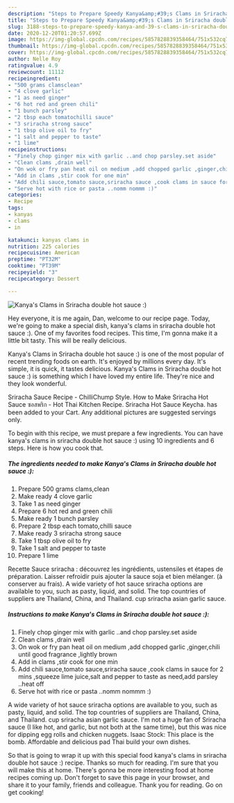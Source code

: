 ```yaml
---
description: "Steps to Prepare Speedy Kanya&amp;#39;s Clams in Sriracha double hot sauce :)"
title: "Steps to Prepare Speedy Kanya&amp;#39;s Clams in Sriracha double hot sauce :)"
slug: 3188-steps-to-prepare-speedy-kanya-and-39-s-clams-in-sriracha-double-hot-sauce
date: 2020-12-20T01:20:57.699Z
image: https://img-global.cpcdn.com/recipes/5857828839358464/751x532cq70/kanyas-clams-in-sriracha-double-hot-sauce-recipe-main-photo.jpg
thumbnail: https://img-global.cpcdn.com/recipes/5857828839358464/751x532cq70/kanyas-clams-in-sriracha-double-hot-sauce-recipe-main-photo.jpg
cover: https://img-global.cpcdn.com/recipes/5857828839358464/751x532cq70/kanyas-clams-in-sriracha-double-hot-sauce-recipe-main-photo.jpg
author: Nelle Roy
ratingvalue: 4.9
reviewcount: 11112
recipeingredient:
- "500 grams clamsclean"
- "4 clove garlic"
- "1 as need ginger"
- "6 hot red and green chili"
- "1 bunch parsley"
- "2 tbsp each tomatochilli sauce"
- "3 sriracha strong sauce"
- "1 tbsp olive oil to fry"
- "1 salt and pepper to taste"
- "1 lime"
recipeinstructions:
- "Finely chop ginger mix with garlic ..and chop parsley.set aside"
- "Clean clams ,drain well"
- "On wok or fry pan heat oil on medium ,add chopped garlic ,ginger,chili until good fragrance ,lightly brown"
- "Add in clams ,stir cook for one min"
- "Add chili sauce,tomato sauce,sriracha sauce ,cook clams in sauce for 2 mins ,squeeze lime juice,salt and pepper to taste as need,add parsley ..heat off"
- "Serve hot with rice or pasta ..nomm nommm :)"
categories:
- Recipe
tags:
- kanyas
- clams
- in

katakunci: kanyas clams in 
nutrition: 225 calories
recipecuisine: American
preptime: "PT32M"
cooktime: "PT39M"
recipeyield: "3"
recipecategory: Dessert

---
```



![Kanya&#39;s Clams in Sriracha double hot sauce :)](https://img-global.cpcdn.com/recipes/5857828839358464/751x532cq70/kanyas-clams-in-sriracha-double-hot-sauce-recipe-main-photo.jpg)

Hey everyone, it is me again, Dan, welcome to our recipe page. Today, we're going to make a special dish, kanya&#39;s clams in sriracha double hot sauce :). One of my favorites food recipes. This time, I'm gonna make it a little bit tasty. This will be really delicious.

Kanya&#39;s Clams in Sriracha double hot sauce :) is one of the most popular of recent trending foods on earth. It's enjoyed by millions every day. It's simple, it is quick, it tastes delicious. Kanya&#39;s Clams in Sriracha double hot sauce :) is something which I have loved my entire life. They're nice and they look wonderful.

Sriracha Sauce Recipe - ChilliChump Style. How to Make Sriracha Hot Sauce ซอสพริก - Hot Thai Kitchen Recipe. Sriracha Hot Sauce Keycha. has been added to your Cart. Any additional pictures are suggested servings only.


To begin with this recipe, we must prepare a few ingredients. You can have kanya&#39;s clams in sriracha double hot sauce :) using 10 ingredients and 6 steps. Here is how you cook that.

<!--inarticleads1-->

##### The ingredients needed to make Kanya&#39;s Clams in Sriracha double hot sauce :):

1. Prepare 500 grams clams,clean
1. Make ready 4 clove garlic
1. Take 1 as need ginger
1. Prepare 6 hot red and green chili
1. Make ready 1 bunch parsley
1. Prepare 2 tbsp each tomato,chilli sauce
1. Make ready 3 sriracha strong sauce
1. Take 1 tbsp olive oil to fry
1. Take 1 salt and pepper to taste
1. Prepare 1 lime


Recette Sauce sriracha : découvrez les ingrédients, ustensiles et étapes de préparation. Laisser refroidir puis ajouter la sauce soja et bien mélanger. (à conserver au frais). A wide variety of hot sauce sriracha options are available to you, such as pasty, liquid, and solid. The top countries of suppliers are Thailand, China, and Thailand. cup sriracha asian garlic sauce. 

<!--inarticleads2-->

##### Instructions to make Kanya&#39;s Clams in Sriracha double hot sauce :):

1. Finely chop ginger mix with garlic ..and chop parsley.set aside
1. Clean clams ,drain well
1. On wok or fry pan heat oil on medium ,add chopped garlic ,ginger,chili until good fragrance ,lightly brown
1. Add in clams ,stir cook for one min
1. Add chili sauce,tomato sauce,sriracha sauce ,cook clams in sauce for 2 mins ,squeeze lime juice,salt and pepper to taste as need,add parsley ..heat off
1. Serve hot with rice or pasta ..nomm nommm :)


A wide variety of hot sauce sriracha options are available to you, such as pasty, liquid, and solid. The top countries of suppliers are Thailand, China, and Thailand. cup sriracha asian garlic sauce. I&#39;m not a huge fan of Sriracha sauce (I like hot, and garlic, but not both at the same time), but this was nice for dipping egg rolls and chicken nuggets. Isaac Stock: This place is the bomb. Affordable and delicious pad Thai build your own dishes. 

So that is going to wrap it up with this special food kanya&#39;s clams in sriracha double hot sauce :) recipe. Thanks so much for reading. I'm sure that you will make this at home. There's gonna be more interesting food at home recipes coming up. Don't forget to save this page in your browser, and share it to your family, friends and colleague. Thank you for reading. Go on get cooking!
